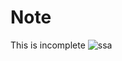 # Note
This is incomplete
![ssa](https://github.com/AJ6726/ImGui-Csgo-Internal/assets/134948905/1b4cb69b-732a-432a-a2c8-3444a4c4b932)
